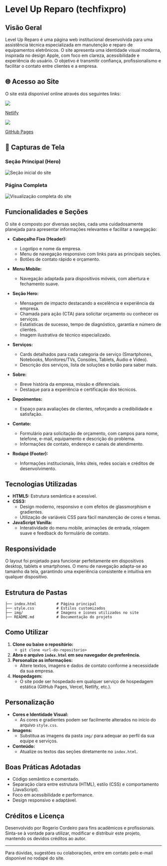 # Level Up Reparo (techfixpro)

## Visão Geral

Level Up Reparo é uma página web institucional desenvolvida para uma assistência técnica especializada em manutenção e reparo de equipamentos eletrônicos. O site apresenta uma identidade visual moderna, inspirada no design Apple, com foco em clareza, acessibilidade e experiência do usuário. O objetivo é transmitir confiança, profissionalismo e facilitar o contato entre clientes e a empresa.

## 🌐 Acesso ao Site

O site está disponível online através dos seguintes links:
<div id="badges">
  <a href="https://levelupreparo.netlify.app/">
    <img src="https://img.shields.io/badge/website-000000?style=for-the-badge&logo=About.me&logoColor=white"/>
    <p>Netlify</p>
  </a>
</div>
<div id="badges">
  <a href="https://rogeriocordeiro.github.io/levelupreparo">
    <img src="https://img.shields.io/badge/website-000000?style=for-the-badge&logo=About.me&logoColor=white"/>
    <p>GitHub Pages</p>
  </a>
</div> 

## 📸 Capturas de Tela

### Seção Principal (Hero)

![Seção inicial do site](parcial-screenshot.png)

### Página Completa

![Visualização completa do site](full-screenshot.png)

## Funcionalidades e Seções

O site é composto por diversas seções, cada uma cuidadosamente planejada para apresentar informações relevantes e facilitar a navegação:

- **Cabeçalho Fixo (Header):**

  - Logotipo e nome da empresa.
  - Menu de navegação responsivo com links para as principais seções.
  - Botões de contato rápido e orçamento.

- **Menu Mobile:**

  - Navegação adaptada para dispositivos móveis, com abertura e fechamento suave.

- **Seção Hero:**

  - Mensagem de impacto destacando a excelência e experiência da empresa.
  - Chamada para ação (CTA) para solicitar orçamento ou conhecer os serviços.
  - Estatísticas de sucesso, tempo de diagnóstico, garantia e número de clientes.
  - Imagem ilustrativa de técnico especializado.

- **Serviços:**

  - Cards detalhados para cada categoria de serviço (Smartphones, Notebooks, Monitores/TVs, Consoles, Tablets, Áudio e Vídeo).
  - Descrição dos serviços, lista de soluções e botão para saber mais.

- **Sobre:**

  - Breve história da empresa, missão e diferenciais.
  - Destaque para a experiência e certificação dos técnicos.

- **Depoimentos:**

  - Espaço para avaliações de clientes, reforçando a credibilidade e satisfação.

- **Contato:**

  - Formulário para solicitação de orçamento, com campos para nome, telefone, e-mail, equipamento e descrição do problema.
  - Informações de contato, endereço e canais de atendimento.

- **Rodapé (Footer):**
  - Informações institucionais, links úteis, redes sociais e créditos de desenvolvimento.

## Tecnologias Utilizadas

- **HTML5:** Estrutura semântica e acessível.
- **CSS3:**
  - Design moderno, responsivo e com efeitos de glassmorphism e gradientes.
  - Utilização de variáveis CSS para fácil manutenção de cores e temas.
- **JavaScript Vanilla:**
  - Interatividade do menu mobile, animações de entrada, rolagem suave e feedback do formulário de contato.

## Responsividade

O layout foi projetado para funcionar perfeitamente em dispositivos desktop, tablets e smartphones. O menu de navegação adapta-se ao tamanho da tela, garantindo uma experiência consistente e intuitiva em qualquer dispositivo.

## Estrutura de Pastas

```
├── index.html         # Página principal
├── style.css          # Estilos customizados
├── img/               # Imagens e ícones utilizados no site
├── README.md          # Documentação do projeto
```

## Como Utilizar

1. **Clone ou baixe o repositório:**
   - `git clone <url-do-repositorio>`
2. **Abra o arquivo `index.html` em seu navegador de preferência.**
3. **Personalize as informações:**
   - Altere textos, imagens e dados de contato conforme a necessidade da sua empresa.
4. **Hospedagem:**
   - O site pode ser hospedado em qualquer serviço de hospedagem estática (GitHub Pages, Vercel, Netlify, etc.).

## Personalização

- **Cores e Identidade Visual:**
  - As cores e gradientes podem ser facilmente alterados no início do arquivo `style.css`.
- **Imagens:**
  - Substitua as imagens da pasta `img/` para adequar ao perfil da sua equipe e serviços.
- **Conteúdo:**
  - Atualize os textos das seções diretamente no `index.html`.

## Boas Práticas Adotadas

- Código semântico e comentado.
- Separação clara entre estrutura (HTML), estilo (CSS) e comportamento (JavaScript).
- Foco em acessibilidade e performance.
- Design responsivo e adaptável.

## Créditos e Licença

Desenvolvido por Rogerio Cordeiro para fins acadêmicos e profissionais. Sinta-se à vontade para utilizar, modificar e distribuir este projeto, mantendo os devidos créditos ao autor.

---

Para dúvidas, sugestões ou colaborações, entre em contato pelo e-mail disponível no rodapé do site.
